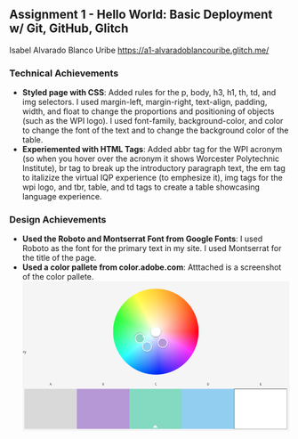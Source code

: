## Assignment 1 - Hello World: Basic Deployment w/ Git, GitHub, Glitch

Isabel Alvarado Blanco Uribe
https://a1-alvaradoblancouribe.glitch.me/

### Technical Achievements
- **Styled page with CSS**: Added rules for the p, body, h3, h1, th, td, and img selectors. I used margin-left, margin-right, text-align, padding, width, and float to change the proportions and positioning of objects (such as the WPI logo). I used font-family, background-color, and color to change the font of the text and to change the background color of the table.
- **Experiemented with HTML Tags**: Added abbr tag for the WPI acronym (so when you hover over the acronym it shows Worcester Polytechnic Institute), br tag to break up the introductory paragraph text, the em tag to italizize the virtual IQP experience (to emphesize it), img tags for the wpi logo, and tbr, table, and td tags to create a table showcasing language experience.

### Design Achievements
- **Used the Roboto and Montserrat Font from Google Fonts**: I used Roboto as the font for the primary text in my site. I used Montserrat for the title of the page. 
- **Used a color pallete from color.adobe.com**: Atttached is a screenshot of the color pallete. 
![Color Wheel](/colorwheel.png)



